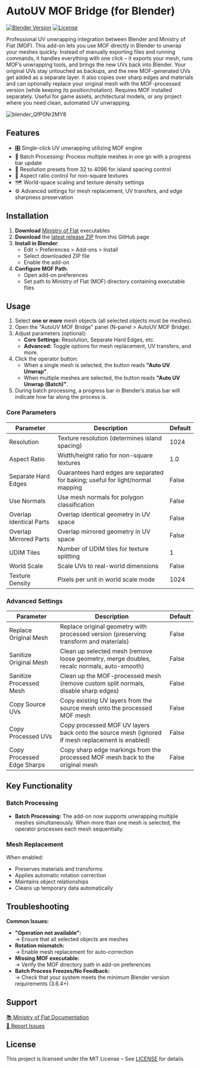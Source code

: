 # AutoUV MOF Bridge (for Blender)

[![Blender Version](https://img.shields.io/badge/Blender-3.6.4+-orange)](https://www.blender.org/) [![License](https://img.shields.io/badge/License-MIT-blue)](LICENSE)

Professional UV unwrapping integration between Blender and Ministry of Flat (MOF). This add-on lets you use MOF directly in Blender to unwrap your meshes quickly. Instead of manually exporting files and running commands, it handles everything with one click – it exports your mesh, runs MOF’s unwrapping tools, and brings the new UVs back into Blender. Your original UVs stay untouched as backups, and the new MOF-generated UVs get added as a separate layer. It also copies over sharp edges and materials and can optionally replace your original mesh with the MOF-processed version (while keeping its position/rotation). Requires MOF installed separately. Useful for game assets, architectural models, or any project where you need clean, automated UV unwrapping.

![blender_QfP0Nr2MY8](https://github.com/user-attachments/assets/f22fe1d6-4d5c-44cf-9252-135656626c29)

## Features

- 🎛️ Single-click UV unwrapping utilizing MOF engine  
- 🚀 Batch Processing: Process multiple meshes in one go with a progress bar update  
- 📏 Resolution presets from 32 to 4096 for island spacing control
- 🔄 Aspect ratio control for non-square textures  
- 🗺️ World-space scaling and texture density settings
- ⚙️ Advanced settings for mesh replacement, UV transfers, and edge sharpness preservation

## Installation

1. **Download** [Ministry of Flat](https://www.quelsolaar.com/MinistryOfFlat_Release.zip) executables
2. **Download** the [latest release ZIP](https://github.com/dudebroSW/AutoUVMOF/releases/) from this GitHub page
3. **Install in Blender**:
   - Edit > Preferences > Add-ons > Install
   - Select downloaded ZIP file
   - Enable the add-on
4. **Configure MOF Path**:
   - Open add-on preferences
   - Set path to Ministry of Flat (MOF) directory containing executable files

## Usage

1. Select **one or more** mesh objects (all selected objects must be meshes).
2. Open the "AutoUV MOF Bridge" panel (N-panel > AutoUV MOF Bridge).
3. Adjust parameters (optional):
   - **Core Settings:** Resolution, Separate Hard Edges, etc.
   - **Advanced:** Toggle options for mesh replacement, UV transfers, and more.
4. Click the operator button:
   - When a single mesh is selected, the button reads **"Auto UV Unwrap"**.
   - When multiple meshes are selected, the button reads **"Auto UV Unwrap (Batch)"**.
5. During batch processing, a progress bar in Blender’s status bar will indicate how far along the process is.

### Core Parameters

| Parameter              | Description                                                                         | Default |
|------------------------|-------------------------------------------------------------------------------------|---------|
| Resolution             | Texture resolution (determines island spacing)                                      | 1024    |
| Aspect Ratio           | Width/height ratio for non-square textures                                          | 1.0     |
| Separate Hard Edges    | Guarantees hard edges are separated for baking; useful for light/normal mapping     | False   |
| Use Normals            | Use mesh normals for polygon classification                                         | False   |
| Overlap Identical Parts| Overlap identical geometry in UV space                                              | False   |
| Overlap Mirrored Parts | Overlap mirrored geometry in UV space                                               | False   |
| UDIM Tiles             | Number of UDIM tiles for texture splitting                                          | 1       |
| World Scale            | Scale UVs to real-world dimensions                                                  | False   |
| Texture Density        | Pixels per unit in world scale mode                                                 | 1024    |

### Advanced Settings

| Parameter                  | Description                                                                                   | Default |
|----------------------------|-----------------------------------------------------------------------------------------------|---------|
| Replace Original Mesh      | Replace original geometry with processed version (preserving transform and materials)         | False   |
| Sanitize Original Mesh     | Clean up selected mesh (remove loose geometry, merge doubles, recalc normals, auto-smooth)       | False   |
| Sanitize Processed Mesh    | Clean up the MOF-processed mesh (remove custom split normals, disable sharp edges)              | False   |
| Copy Source UVs            | Copy existing UV layers from the source mesh onto the processed MOF mesh                        | False   |
| Copy Processed UVs         | Copy processed MOF UV layers back onto the source mesh (ignored if mesh replacement is enabled)  | False   |
| Copy Processed Edge Sharps | Copy sharp edge markings from the processed MOF mesh back to the original mesh                   | False   |

## Key Functionality

### Batch Processing
- **Batch Processing:** The add-on now supports unwrapping multiple meshes simultaneously. When more than one mesh is selected, the operator processes each mesh sequentially.

### Mesh Replacement
When enabled:
- Preserves materials and transforms  
- Applies automatic rotation correction  
- Maintains object relationships  
- Cleans up temporary data automatically  

## Troubleshooting

**Common Issues:**  
- **"Operation not available":**  
  → Ensure that all selected objects are meshes  
- **Rotation mismatch:**  
  → Enable mesh replacement for auto-correction  
- **Missing MOF executable:**  
  → Verify the MOF directory path in add-on preferences  
- **Batch Process Freezes/No Feedback:**  
  → Check that your system meets the minimum Blender version requirements (3.6.4+)

## Support

[📚 Ministry of Flat Documentation](https://www.quelsolaar.com/ministry_of_flat/)  
[🐛 Report Issues](https://github.com/dudebroSW/AutoUVMOF/issues)

## License

This project is licensed under the MIT License – See [LICENSE](LICENSE) for details
